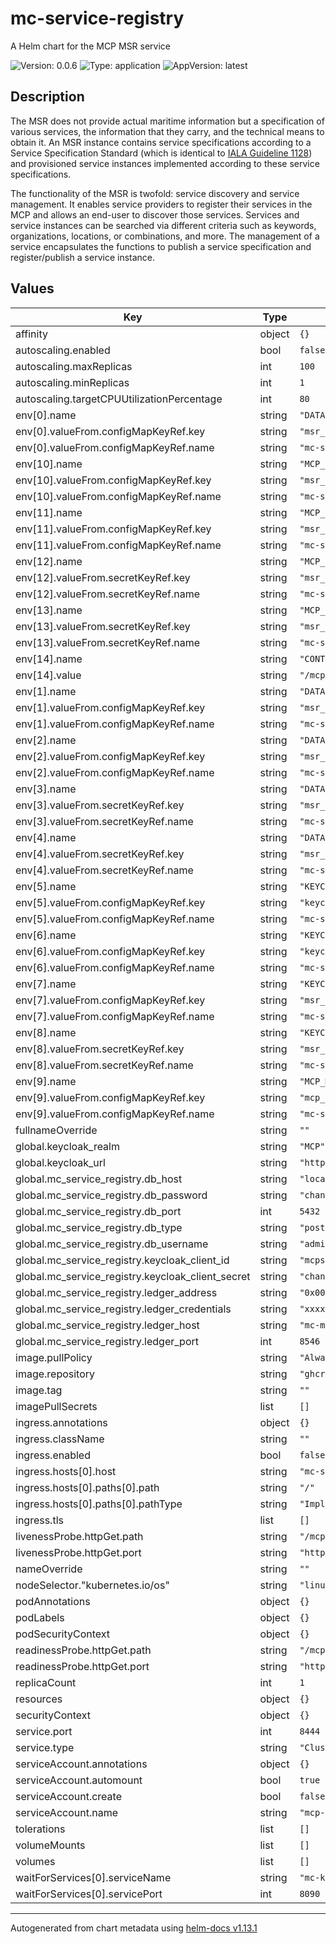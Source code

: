 # mc-service-registry

A Helm chart for the MCP MSR service

![Version: 0.0.6](https://img.shields.io/badge/Version-0.0.6-informational?style=flat-square) ![Type: application](https://img.shields.io/badge/Type-application-informational?style=flat-square) ![AppVersion: latest](https://img.shields.io/badge/AppVersion-latest-informational?style=flat-square)

## Description
The MSR does not provide actual maritime information but a specification of
various services, the information that they carry, and the technical means to
obtain it. An MSR instance contains service specifications according to a
Service Specification Standard (which is identical to
[IALA Guideline 1128](https://www.iala-aism.org/product/g1128/)) and
provisioned service instances implemented according to these service
specifications.

The functionality of the MSR is twofold: service discovery and service
management. It enables service providers to register their services in the MCP
and allows an end-user to discover those services. Services and service
instances can be searched via different criteria such as keywords,
organizations, locations, or combinations, and more. The management of a service
encapsulates the functions to publish a service specification and
register/publish a service instance.

## Values

| Key | Type | Default | Description |
|-----|------|---------|-------------|
| affinity | object | `{}` |  |
| autoscaling.enabled | bool | `false` |  |
| autoscaling.maxReplicas | int | `100` |  |
| autoscaling.minReplicas | int | `1` |  |
| autoscaling.targetCPUUtilizationPercentage | int | `80` |  |
| env[0].name | string | `"DATABASE_SERVER_TYPE"` |  |
| env[0].valueFrom.configMapKeyRef.key | string | `"msr_database_type"` |  |
| env[0].valueFrom.configMapKeyRef.name | string | `"mc-service-registry-config"` |  |
| env[10].name | string | `"MCP_LEDGER_HOST"` |  |
| env[10].valueFrom.configMapKeyRef.key | string | `"msr_ledger_host"` |  |
| env[10].valueFrom.configMapKeyRef.name | string | `"mc-service-registry-config"` |  |
| env[11].name | string | `"MCP_LEDGER_PORT"` |  |
| env[11].valueFrom.configMapKeyRef.key | string | `"msr_ledger_port"` |  |
| env[11].valueFrom.configMapKeyRef.name | string | `"mc-service-registry-config"` |  |
| env[12].name | string | `"MCP_LEDGER_ADDRESS"` |  |
| env[12].valueFrom.secretKeyRef.key | string | `"msr_ledger_address"` |  |
| env[12].valueFrom.secretKeyRef.name | string | `"mc-service-registry-secrets"` |  |
| env[13].name | string | `"MCP_LEDGER_CREDENTIALS"` |  |
| env[13].valueFrom.secretKeyRef.key | string | `"msr_ledger_credentials"` |  |
| env[13].valueFrom.secretKeyRef.name | string | `"mc-service-registry-secrets"` |  |
| env[14].name | string | `"CONTEXT_PATH"` |  |
| env[14].value | string | `"/mcp/msr"` |  |
| env[1].name | string | `"DATABASE_SERVER_HOST"` |  |
| env[1].valueFrom.configMapKeyRef.key | string | `"msr_database_host"` |  |
| env[1].valueFrom.configMapKeyRef.name | string | `"mc-service-registry-config"` |  |
| env[2].name | string | `"DATABASE_SERVER_PORT"` |  |
| env[2].valueFrom.configMapKeyRef.key | string | `"msr_database_port"` |  |
| env[2].valueFrom.configMapKeyRef.name | string | `"mc-service-registry-config"` |  |
| env[3].name | string | `"DATABASE_USERNAME"` |  |
| env[3].valueFrom.secretKeyRef.key | string | `"msr_database_username"` |  |
| env[3].valueFrom.secretKeyRef.name | string | `"mc-service-registry-secrets"` |  |
| env[4].name | string | `"DATABASE_PASSWORD"` |  |
| env[4].valueFrom.secretKeyRef.key | string | `"msr_database_password"` |  |
| env[4].valueFrom.secretKeyRef.name | string | `"mc-service-registry-secrets"` |  |
| env[5].name | string | `"KEYCLOAK_SERVER_URL"` |  |
| env[5].valueFrom.configMapKeyRef.key | string | `"keycloak_url"` |  |
| env[5].valueFrom.configMapKeyRef.name | string | `"mc-service-registry-config"` |  |
| env[6].name | string | `"KEYCLOAK_CLIENT_REALM"` |  |
| env[6].valueFrom.configMapKeyRef.key | string | `"keycloak_realm"` |  |
| env[6].valueFrom.configMapKeyRef.name | string | `"mc-service-registry-config"` |  |
| env[7].name | string | `"KEYCLOAK_CLIENT_ID"` |  |
| env[7].valueFrom.configMapKeyRef.key | string | `"msr_keycloak_client_id"` |  |
| env[7].valueFrom.configMapKeyRef.name | string | `"mc-service-registry-config"` |  |
| env[8].name | string | `"KEYCLOAK_CLIENT_SECRET"` |  |
| env[8].valueFrom.secretKeyRef.key | string | `"msr_keycloak_client_secret"` |  |
| env[8].valueFrom.secretKeyRef.name | string | `"mc-service-registry-secrets"` |  |
| env[9].name | string | `"MCP_MIR_URL"` |  |
| env[9].valueFrom.configMapKeyRef.key | string | `"mcp_identity_registry_api_url"` |  |
| env[9].valueFrom.configMapKeyRef.name | string | `"mc-service-registry-config"` |  |
| fullnameOverride | string | `""` |  |
| global.keycloak_realm | string | `"MCP"` |  |
| global.keycloak_url | string | `"http://localhost/mcp"` |  |
| global.mc_service_registry.db_host | string | `"localhost"` |  |
| global.mc_service_registry.db_password | string | `"changeit"` |  |
| global.mc_service_registry.db_port | int | `5432` |  |
| global.mc_service_registry.db_type | string | `"postgresql"` |  |
| global.mc_service_registry.db_username | string | `"admin"` |  |
| global.mc_service_registry.keycloak_client_id | string | `"mcpsvreg"` |  |
| global.mc_service_registry.keycloak_client_secret | string | `"changeit"` |  |
| global.mc_service_registry.ledger_address | string | `"0x000000000000000000000000000000000000000"` |  |
| global.mc_service_registry.ledger_credentials | string | `"xxxxxxxxxxxxxxxxxxxxxxxxxxxxxxxxxxxxxxxxxxxxxxxxxxxxxxxxxxxxxxxx"` |  |
| global.mc_service_registry.ledger_host | string | `"mc-msr-ledger.mcp"` |  |
| global.mc_service_registry.ledger_port | int | `8546` |  |
| image.pullPolicy | string | `"Always"` |  |
| image.repository | string | `"ghcr.io/maritimeconnectivity/serviceregistry"` |  |
| image.tag | string | `""` |  |
| imagePullSecrets | list | `[]` |  |
| ingress.annotations | object | `{}` |  |
| ingress.className | string | `""` |  |
| ingress.enabled | bool | `false` |  |
| ingress.hosts[0].host | string | `"mc-service-registry.local"` |  |
| ingress.hosts[0].paths[0].path | string | `"/"` |  |
| ingress.hosts[0].paths[0].pathType | string | `"ImplementationSpecific"` |  |
| ingress.tls | list | `[]` |  |
| livenessProbe.httpGet.path | string | `"/mcp/msr/actuator/health/liveness"` |  |
| livenessProbe.httpGet.port | string | `"http"` |  |
| nameOverride | string | `""` |  |
| nodeSelector."kubernetes.io/os" | string | `"linux"` |  |
| podAnnotations | object | `{}` |  |
| podLabels | object | `{}` |  |
| podSecurityContext | object | `{}` |  |
| readinessProbe.httpGet.path | string | `"/mcp/msr/actuator/health/readiness"` |  |
| readinessProbe.httpGet.port | string | `"http"` |  |
| replicaCount | int | `1` |  |
| resources | object | `{}` |  |
| securityContext | object | `{}` |  |
| service.port | int | `8444` |  |
| service.type | string | `"ClusterIP"` |  |
| serviceAccount.annotations | object | `{}` |  |
| serviceAccount.automount | bool | `true` |  |
| serviceAccount.create | bool | `false` |  |
| serviceAccount.name | string | `"mcp-admin"` |  |
| tolerations | list | `[]` |  |
| volumeMounts | list | `[]` |  |
| volumes | list | `[]` |  |
| waitForServices[0].serviceName | string | `"mc-keycloak"` |  |
| waitForServices[0].servicePort | int | `8090` |  |

----------------------------------------------
Autogenerated from chart metadata using [helm-docs v1.13.1](https://github.com/norwoodj/helm-docs/releases/v1.13.1)